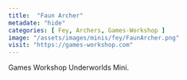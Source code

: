 ```yaml
---
title:  "Faun Archer"
metadate: "hide"
categories: [ Fey, Archers, Games-Workshop ]
image: "/assets/images/minis/fey/FaunArcher.png"
visit: "https://games-workshop.com"
---
```

Games Workshop Underworlds Mini.
